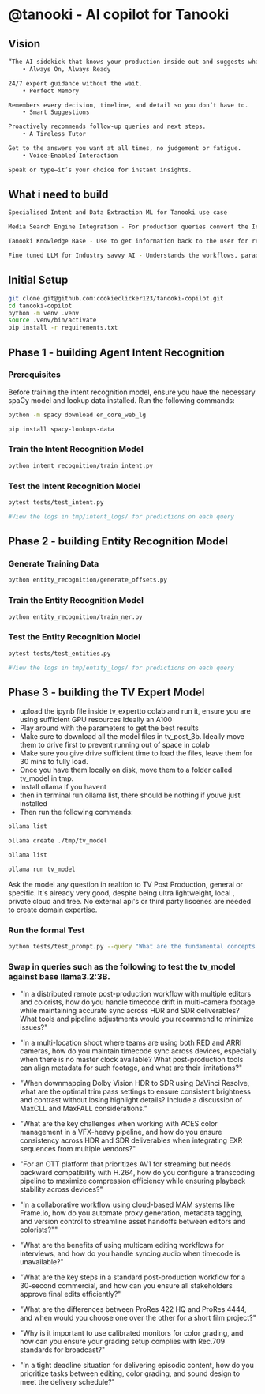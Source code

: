 # @tanooki - AI copilot for Tanooki

## Vision

```bash
“The AI sidekick that knows your production inside out and suggests what you need next.”
    • Always On, Always Ready

24/7 expert guidance without the wait.
    • Perfect Memory

Remembers every decision, timeline, and detail so you don’t have to.
    • Smart Suggestions

Proactively recommends follow-up queries and next steps.
    • A Tireless Tutor

Get to the answers you want at all times, no judgement or fatigue.
    • Voice-Enabled Interaction

Speak or type—it’s your choice for instant insights.
```

## What i need to build

```bash
Specialised Intent and Data Extraction ML for Tanooki use case

Media Search Engine Integration - For production queries convert the Intent and Data requirements into a Search Request and handle the response 

Tanooki Knowledge Base - Use to get information back to the user for requests on how to do stuff in Tanooki 

Fine tuned LLM for Industry savvy AI - Understands the workflows, paradigms and vernacular of the industry
``` 

## Initial Setup

```bash
git clone git@github.com:cookieclicker123/tanooki-copilot.git
cd tanooki-copilot
python -m venv .venv
source .venv/bin/activate
pip install -r requirements.txt
```

## Phase 1 - building Agent Intent Recognition

### Prerequisites

Before training the intent recognition model, ensure you have the necessary spaCy model and lookup data installed. Run the following commands:

```bash
python -m spacy download en_core_web_lg

pip install spacy-lookups-data
```

### Train the Intent Recognition Model

```bash
python intent_recognition/train_intent.py
```

### Test the Intent Recognition Model

```bash
pytest tests/test_intent.py 

#View the logs in tmp/intent_logs/ for predictions on each query
```

## Phase 2 - building Entity Recognition Model

### Generate Training Data

```bash
python entity_recognition/generate_offsets.py
```

### Train the Entity Recognition Model

```bash
python entity_recognition/train_ner.py
```

### Test the Entity Recognition Model

```bash
pytest tests/test_entities.py

#View the logs in tmp/entity_logs/ for predictions on each query
```

## Phase 3 - building the TV Expert Model

 - upload the ipynb file inside tv_expertto colab and run it, ensure you are using sufficient GPU resources
Ideally an A100
 - Play around with the parameters to get the best results
 - Make sure to download all the model files in tv_post_3b. Ideally move them to drive first to prevent running out of space in colab
 - Make sure you give drive sufficient time to load the files, leave them for 30 mins to fully load.
 - Once you have them locally on disk, move them to a folder called tv_model in tmp.
 - Install ollama if you havent
 - then in terminal run ollama list, there should be nothing if youve just installed
 - Then run the following commands:

```bash
ollama list

ollama create ./tmp/tv_model

ollama list

ollama run tv_model 
```

Ask the model any question in realtion to TV Post Production, general or specific.
It's already very good, despite being ultra lightweight, local , private cloud and free.
No external api's or third party liscenes are needed to create domain expertise.

### Run the formal Test

```bash
python tests/test_prompt.py --query "What are the fundamental concepts i should know about timecode and what are practical workflows and software i should know about" --provider ollama --model tv_model:latest
```

### Swap in queries such as the following to test the tv_model against base llama3.2:3B.

 - "In a distributed remote post-production workflow with multiple editors and colorists, how do you handle timecode drift in multi-camera footage while maintaining accurate sync across HDR and SDR deliverables? What tools and pipeline adjustments would you recommend to minimize issues?"

 - "In a multi-location shoot where teams are using both RED and ARRI cameras, how do you maintain timecode sync across devices, especially when there is no master clock available? What post-production tools can align metadata for such footage, and what are their limitations?"

 - "When downmapping Dolby Vision HDR to SDR using DaVinci Resolve, what are the optimal trim pass settings to ensure consistent brightness and contrast without losing highlight details? Include a discussion of MaxCLL and MaxFALL considerations."

 - "What are the key challenges when working with ACES color management in a VFX-heavy pipeline, and how do you ensure consistency across HDR and SDR deliverables when integrating EXR sequences from multiple vendors?"

 - "For an OTT platform that prioritizes AV1 for streaming but needs backward compatibility with H.264, how do you configure a transcoding pipeline to maximize compression efficiency while ensuring playback stability across devices?"

 - "In a collaborative workflow using cloud-based MAM systems like Frame.io, how do you automate proxy generation, metadata tagging, and version control to streamline asset handoffs between editors and colorists?""

 - "What are the benefits of using multicam editing workflows for interviews, and how do you handle syncing audio when timecode is unavailable?"

 - "What are the key steps in a standard post-production workflow for a 30-second commercial, and how can you ensure all stakeholders approve final edits efficiently?"

 - "What are the differences between ProRes 422 HQ and ProRes 4444, and when would you choose one over the other for a short film project?"

 - "Why is it important to use calibrated monitors for color grading, and how can you ensure your grading setup complies with Rec.709 standards for broadcast?"

 - "In a tight deadline situation for delivering episodic content, how do you prioritize tasks between editing, color grading, and sound design to meet the delivery schedule?"

 